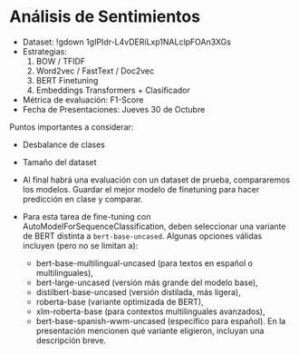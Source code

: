# Análisis de Sentimientos

* Dataset: !gdown 1gIPIdr-L4vDERiLxp1NALclpFOAn3XGs
* Estrategias:
    1. BOW / TFIDF
    2. Word2vec / FastText / Doc2vec
    3. BERT Finetuning
    4. Embeddings Transformers + Clasificador 
* Métrica de evaluación: F1-Score
* Fecha de Presentaciones: Jueves 30 de Octubre

Puntos importantes a considerar:
* Desbalance de clases
* Tamaño del dataset
* Al final habrá una evaluación con un dataset de prueba, compararemos los modelos. Guardar el mejor modelo de finetuning para hacer predicción en clase y comparar.
* Para esta tarea de fine-tuning con AutoModelForSequenceClassification, deben seleccionar una variante de BERT distinta a `bert-base-uncased`. Algunas opciones válidas incluyen (pero no se limitan a):

    - bert-base-multilingual-uncased (para textos en español o multilinguales),
    - bert-large-uncased (versión más grande del modelo base),
    - distilbert-base-uncased (versión distilada, más ligera),
    - roberta-base (variante optimizada de BERT),
    - xlm-roberta-base (para contextos multilinguales avanzados),
    - bert-base-spanish-wwm-uncased (específico para español).
 En la presentación mencionen qué variante eligieron, incluyan una descripción breve.